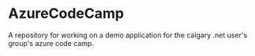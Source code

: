 AzureCodeCamp
=============

A repository for working on a demo application for the calgary .net user's group's azure code camp.